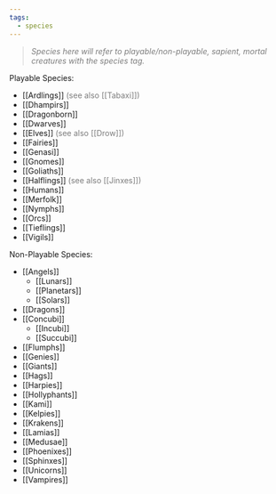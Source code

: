 ```yaml
---
tags:
  - species
---
```

> *<span style="color:rgb(125, 125, 125)">Species here will refer to playable/non-playable, sapient, mortal creatures with the species tag.</span>*

Playable Species:
- [[Ardlings]] <span style="color:rgb(125, 125, 125)">(see also [[Tabaxi]])</span>
- [[Dhampirs]]
- [[Dragonborn]]
- [[Dwarves]]
- [[Elves]] <span style="color:rgb(125, 125, 125)">(see also [[Drow]])</span>
- [[Fairies]]
- [[Genasi]]
- [[Gnomes]]
- [[Goliaths]]
- [[Halflings]] <span style="color:rgb(125, 125, 125)">(see also [[Jinxes]])</span>
- [[Humans]]
- [[Merfolk]]
- [[Nymphs]]
- [[Orcs]]
- [[Tieflings]]
- [[Vigils]]

Non-Playable Species:
- [[Angels]]
	- [[Lunars]]
	- [[Planetars]]
	- [[Solars]]
- [[Dragons]]
- [[Concubi]]
	- [[Incubi]]
	- [[Succubi]]
- [[Flumphs]]
- [[Genies]]
- [[Giants]]
- [[Hags]]
- [[Harpies]]
- [[Hollyphants]]
- [[Kami]]
- [[Kelpies]]
- [[Krakens]]
- [[Lamias]]
- [[Medusae]]
- [[Phoenixes]]
- [[Sphinxes]]
- [[Unicorns]]
- [[Vampires]]